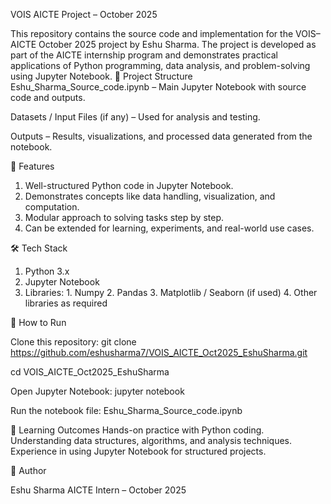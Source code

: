 VOIS AICTE Project – October 2025

This repository contains the source code and implementation for the VOIS–AICTE October 2025 project by Eshu Sharma. The project is developed as part of the AICTE internship program and demonstrates practical applications of Python programming, data analysis, and problem-solving using Jupyter Notebook.
📂 Project Structure
Eshu_Sharma_Source_code.ipynb – Main Jupyter Notebook with source code and outputs.

Datasets / Input Files (if any) – Used for analysis and testing.

Outputs – Results, visualizations, and processed data generated from the notebook.

🚀 Features
1. Well-structured Python code in Jupyter Notebook.
2. Demonstrates concepts like data handling, visualization, and computation.
3. Modular approach to solving tasks step by step.
4. Can be extended for learning, experiments, and real-world use cases.

🛠️ Tech Stack
1. Python 3.x
2. Jupyter Notebook
3. Libraries:
             1. Numpy
             2. Pandas
             3. Matplotlib / Seaborn (if used)
             4. Other libraries as required

📖 How to Run

Clone this repository:
git clone https://github.com/eshusharma7/VOIS_AICTE_Oct2025_EshuSharma.git

cd VOIS_AICTE_Oct2025_EshuSharma

Open Jupyter Notebook:
jupyter notebook

Run the notebook file:
Eshu_Sharma_Source_code.ipynb

🎯 Learning Outcomes
Hands-on practice with Python coding.
Understanding data structures, algorithms, and analysis techniques.
Experience in using Jupyter Notebook for structured projects.

👤 Author

Eshu Sharma
AICTE Intern – October 2025
